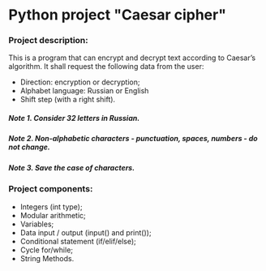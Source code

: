# Python project "Caesar cipher"
### Project description: 
This is a program that can encrypt and decrypt text according to Caesar’s algorithm. It shall request the following data from the user:

- Direction: encryption or decryption;
- Alphabet language: Russian or English
- Shift step (with a right shift).

##### Note 1. Consider 32 letters in Russian.
##### Note 2. Non-alphabetic characters - punctuation, spaces, numbers - do not change.
##### Note 3. Save the case of characters. 

### Project components:

- Integers (int type);
- Modular arithmetic;
- Variables;
- Data input / output (input() and print());
- Conditional statement (if/elif/else);
- Cycle for/while;
- String Methods.